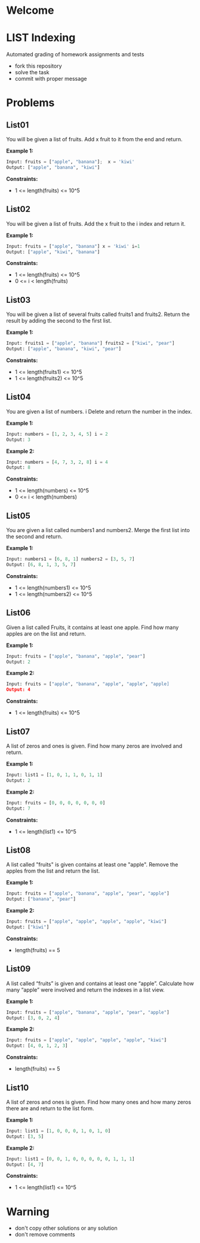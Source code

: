 # Welcome
# LIST Indexing

Automated grading of homework assignments and tests
- fork this repository
- solve the task
- commit with proper message

# Problems
## List01

  You will be given a list of fruits. Add x fruit to it from the end and return.

**Example 1:**

```Python
Input: fruits = ["apple", "banana"];  x = 'kiwi'
Output: ["apple", "banana", "kiwi"]

```

**Constraints:**

  - 1 <= length(fruits) <= 10^5

## List02

  You will be given a list of fruits. Add the x fruit to the i index and return it.

**Example 1:**

```Python
Input: fruits = ["apple", "banana"] x = 'kiwi' i=1
Output: ["apple", "kiwi", "banana"]

```

**Constraints:**

  - 1 <= length(fruits) <= 10^5
  - 0 <= i < length(fruits)

## List03

  You will be given a list of several fruits called fruits1 and fruits2. Return the result by adding the second to the first list.

**Example 1:**

```Python
Input: fruits1 = ["apple", "banana"] fruits2 = ["kiwi", "pear"]
Output: ["apple", "banana", "kiwi", "pear"]

```

**Constraints:**

  - 1 <= length(fruits1) <= 10^5
  - 1 <= length(fruits2) <= 10^5

## List04

  You are given a list of numbers. i Delete and return the number in the index.

**Example 1:**

```Python
Input: numbers = [1, 2, 3, 4, 5] i = 2
Output: 3

```

**Example 2:**

```Python
Input: numbers = [4, 7, 3, 2, 8] i = 4
Output: 8

```

**Constraints:**

  - 1 <= length(numbers) <= 10^5
  - 0 <= i < length(numbers)

## List05

  You are given a list called numbers1 and numbers2.
  Merge the first list into the second and return.

**Example 1:**

```Python
Input: numbers1 = [6, 8, 1] numbers2 = [3, 5, 7]
Output: [6, 8, 1, 3, 5, 7]

```

**Constraints:**

  - 1 <= length(numbers1) <= 10^5
  - 1 <= length(numbers2) <= 10^5

## List06

  Given a list called Fruits, it contains at least one apple. Find how many apples are on the list and return.

**Example 1:**

```Python
Input: fruits = ["apple", "banana", "apple", "pear"]
Output: 2

```

**Example 2:**

```Python
Input: fruits = ["apple", "banana", "apple", "apple", "apple]
Output: 4

```

**Constraints:**

  - 1 <= length(fruits) <= 10^5

## List07

  A list of zeros and ones is given. Find how many zeros are involved and return.

**Example 1:**

```Python
Input: list1 = [1, 0, 1, 1, 0, 1, 1]
Output: 2

```

**Example 2:**

```Python
Input: fruits = [0, 0, 0, 0, 0, 0, 0]
Output: 7

```

**Constraints:**

  - 1 <= length(list1) <= 10^5

## List08

  A list called "fruits" is given  contains at least one "apple". Remove the apples from the list and return the list.

**Example 1:**

```Python
Input: fruits = ["apple", "banana", "apple", "pear", "apple"]
Output: ["banana", "pear"]

```

**Example 2:**

```Python
Input: fruits = ["apple", "apple", "apple", "apple", "kiwi"]
Output: ["kiwi"]

```

**Constraints:**

  - length(fruits) == 5

## List09

  A list called “fruits” is given  and contains at least one “apple”. Calculate how many “apple” were involved and return the indexes in a list view.

**Example 1:**

```Python
Input: fruits = ["apple", "banana", "apple", "pear", "apple"]
Output: [3, 0, 2, 4]

```

**Example 2:**

```Python
Input: fruits = ["apple", "apple", "apple", "apple", "kiwi"]
Output: [4, 0, 1, 2, 3]

```

**Constraints:**

  - length(fruits) == 5

## List10

  A list of zeros and ones is given. Find how many ones and how many zeros there are and return to the list form.

**Example 1:**

```Python
Input: list1 = [1, 0, 0, 0, 1, 0, 1, 0]
Output: [3, 5]

```

**Example 2:**

```Python
Input: list1 = [0, 0, 1, 0, 0, 0, 0, 0, 1, 1, 1]
Output: [4, 7]

```

**Constraints:**

  - 1 <= length(list1) <= 10^5

# Warning
- don't copy other solutions or any solution
- don't remove comments